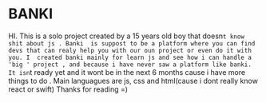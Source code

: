 # BANKI



HI.
This is a solo project created by a 15 years old boy that doesn`t know shit about js .
Banki  is suppost to be a platform where you can find devs that can realy help you with our oun project or even do it with you.
 I  created banki mainly for learn js and see how i can handle a 'big ' project , and because i have never saw a platform like banki.
 It isn`t ready yet and  it wont be in the next 6 months cause i have more things to do .
 Main languagues are js, css and html(cause  i dont really know react or swift)
 Thanks for reading =)
